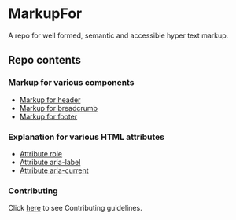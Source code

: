 # MarkupFor

A repo for well formed, semantic and accessible hyper text markup.

## Repo contents

### Markup for various components
- [Markup for header](docs/markupfor/header.md)
- [Markup for breadcrumb](docs/markupfor/breadcrumb.md)
- [Markup for footer](docs/markupfor/footer.md)

### Explanation for various HTML attributes
- [Attribute role](docs/attribute/role.md)
- [Attribute aria-label](docs/attribute/aria-label.md)
- [Attribute aria-current](docs/attribute/aria-current.md)


### Contributing

Click [here](contributing.md) to see Contributing guidelines.
